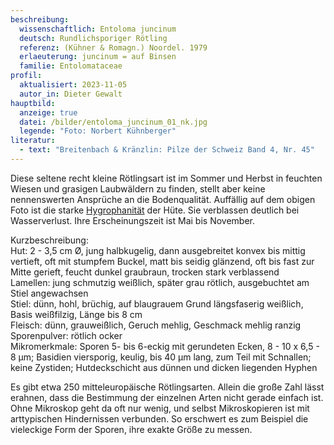 ```yaml
---
beschreibung:
  wissenschaftlich: Entoloma juncinum
  deutsch: Rundlichsporiger Rötling
  referenz: (Kühner & Romagn.) Noordel. 1979
  erlaeuterung: juncinum = auf Binsen
  familie: Entolomataceae
profil:
  aktualisiert: 2023-11-05
  autor_in: Dieter Gewalt
hauptbild:
  anzeige: true
  datei: /bilder/entoloma_juncinum_01_nk.jpg
  legende: "Foto: Norbert Kühnberger"
literatur:
  - text: "Breitenbach & Kränzlin: Pilze der Schweiz Band 4, Nr. 45"
---
```

Diese seltene recht kleine Rötlingsart ist im Sommer und Herbst in feuchten Wiesen und grasigen Laubwäldern zu finden, stellt aber keine nennenswerten Ansprüche an die Bodenqualität. Auffällig auf dem obigen Foto ist die starke [Hygrophanität](hygrophan "Glossar") der Hüte. Sie verblassen deutlich bei Wasserverlust. Ihre Erscheinungszeit ist Mai bis November.

Kurzbeschreibung:  
Hut: 2 - 3,5 cm Ø, jung halbkugelig, dann ausgebreitet konvex bis mittig vertieft, oft mit stumpfem Buckel, matt bis seidig glänzend, oft bis fast zur Mitte gerieft, feucht dunkel graubraun, trocken stark verblassend  
Lamellen: jung schmutzig weißlich, später grau rötlich, ausgebuchtet am Stiel angewachsen  
Stiel: dünn, hohl, brüchig, auf blaugrauem Grund längsfaserig weißlich, Basis weißfilzig, Länge bis 8 cm  
Fleisch: dünn, grauweißlich, Geruch mehlig, Geschmack mehlig ranzig
Sporenpulver: rötlich ocker  
Mikromerkmale: Sporen 5- bis 6-eckig mit gerundeten Ecken, 8 - 10 x 6,5 - 8 µm; Basidien viersporig, keulig, bis 40 µm lang, zum Teil mit Schnallen; keine Zystiden; Hutdeckschicht aus dünnen und dicken liegenden Hyphen
	
Es gibt etwa 250 mitteleuropäische Rötlingsarten. Allein die große Zahl lässt erahnen, dass die Bestimmung der einzelnen Arten nicht gerade einfach ist. Ohne Mikroskop geht da oft nur wenig, und selbst Mikroskopieren ist mit arttypischen Hindernissen verbunden. So erschwert es zum Beispiel die vieleckige Form der Sporen, ihre exakte Größe zu messen.